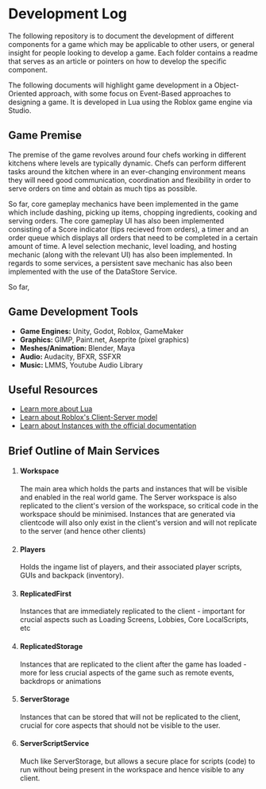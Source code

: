 <h1> Development Log </h1>

The following repository is to document the development of different components for a game which may be applicable to other users, or general insight for people looking to develop a game. Each folder contains a readme that serves as an article or pointers on how to develop the specific component.

The following documents will highlight game development in a Object-Oriented approach, with some focus on Event-Based approaches to designing a game. It is developed in Lua using the Roblox game engine via Studio.

<h2> Game Premise</h2>
<p> The premise of the game revolves around four chefs working in different kitchens where levels are typically dynamic. Chefs can perform different tasks around the kitchen where in an ever-changing environment means they will need good communication, coordination and flexibility in order to serve orders on time and obtain as much tips as possible. </p>

<p> So far, core gameplay mechanics have been implemented in the game which include dashing, picking up items, chopping ingredients, cooking and serving orders. The core gameplay UI has also been implemented consisting of a Score indicator (tips recieved from orders), a timer and an order queue which displays all orders that need to be completed in a certain amount of time. A level selection mechanic, level loading, and hosting mechanic (along with the relevant UI) has also been implemented. In regards to some services, a persistent save mechanic has also been implemented with the use of the DataStore Service.</p>

<p> So far, </p>

<h2> Game Development Tools </h2>
<ul>
  <li> <b> Game Engines: </b> Unity, Godot, Roblox, GameMaker </li>
  <li> <b> Graphics: </b> GIMP, Paint.net, Aseprite (pixel graphics) </li>
  <li> <b> Meshes/Animation: </b> Blender, Maya </li>
  <li> <b> Audio: </b> Audacity, BFXR, SSFXR </li>
  <li> <b> Music: </b> LMMS, Youtube Audio Library</li>
</ul>

<h2> Useful Resources </h2>
<ul>
  <li> <a href="https://www.lua.org/start.html"> Learn more about Lua </a> </li>
  <li> <a href="https://create.roblox.com/docs/projects/client-server"> Learn about Roblox's Client-Server model</a> </li>
  <li> <a href="https://create.roblox.com/docs/studio"> Learn about Instances with the official documentation</a> </li>
</ul>

<h2> Brief Outline of Main Services </h2>
<ol>
  <li> <h4> Workspace </h4>
    <p> The main area which holds the parts and instances that will be visible and enabled in the real world game. The Server workspace is also replicated
    to the client's version of the workspace, so critical code in the workspace should be minimised. Instances that are generated via clientcode will also
    only exist in the client's version and will not replicate to the server (and hence other clients)</p>
  </li>
  <li> <h4> Players </h4>
    <p> Holds the ingame list of players, and their associated player scripts, GUIs and backpack (inventory).</p>
  </li>
  <li> <h4> ReplicatedFirst </h4>
    <p> Instances that are immediately replicated to the client - important for crucial aspects such as Loading Screens, Lobbies, Core LocalScripts, etc</p>
  </li>
  <li> <h4> ReplicatedStorage </h4>
    <p> Instances that are replicated to the client after the game has loaded - more for less crucial aspects of the game such as remote events, backdrops or animations</p>
  </li>
    <li> <h4> ServerStorage </h4>
    <p> Instances that can be stored that will not be replicated to the client, crucial for core aspects that should not be visible to the user.</p>
  </li>
    <li> <h4> ServerScriptService </h4>
    <p> Much like ServerStorage, but allows a secure place for scripts (code) to run without being present in the workspace and hence visible to any client.</p>
  </li>
</ol>
